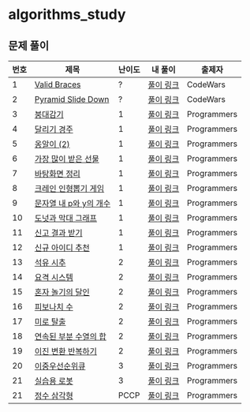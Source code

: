 # algorithms_study

## 문제 풀이

| 번호 | 제목                                                                                       | 난이도 | 내 풀이                                                                                  | 출제자      |
| ---- | ------------------------------------------------------------------------------------------ | ------ | ---------------------------------------------------------------------------------------- | ----------- |
| 1    | [Valid Braces](https://www.codewars.com/kata/5277c8a221e209d3f6000b56)                     | ?      | [풀이 링크](https://github.com/inde153/algorithms_study/tree/main/solutions/questions1)  | CodeWars    |
| 2    | [Pyramid Slide Down](https://www.codewars.com/kata/551f23362ff852e2ab000037)               | ?      | [풀이 링크](https://github.com/inde153/algorithms_study/tree/main/solutions/questions2)  | CodeWars    |
| 3    | [붕대감기](https://school.programmers.co.kr/learn/courses/30/lessons/250137)               | 1      | [풀이 링크](https://github.com/inde153/algorithms_study/tree/main/solutions/questions3)  | Programmers |
| 4    | [달리기 경주](https://school.programmers.co.kr/learn/courses/30/lessons/178871)            | 1      | [풀이 링크](https://github.com/inde153/algorithms_study/tree/main/solutions/questions4)  | Programmers |
| 5    | [옹알이 (2)](https://school.programmers.co.kr/learn/courses/30/lessons/133499)             | 1      | [풀이 링크](https://github.com/inde153/algorithms_study/tree/main/solutions/questions5)  | Programmers |
| 6    | [가장 많이 받은 선물](https://school.programmers.co.kr/learn/courses/30/lessons/258712)    | 1      | [풀이 링크](https://github.com/inde153/algorithms_study/tree/main/solutions/questions9)  | Programmers |
| 7    | [바탕화면 정리](https://school.programmers.co.kr/learn/courses/30/lessons/161990)          | 1      | [풀이 링크](https://github.com/inde153/algorithms_study/tree/main/solutions/questions12) | Programmers |
| 8    | [크레인 인형뽑기 게임](https://school.programmers.co.kr/learn/courses/30/lessons/64061)    | 1      | [풀이 링크](https://github.com/inde153/algorithms_study/tree/main/solutions/questions13) | Programmers |
| 9    | [문자열 내 p와 y의 개수](https://school.programmers.co.kr/learn/courses/30/lessons/12916)  | 1      | [풀이 링크](https://github.com/inde153/algorithms_study/tree/main/solutions/questions18) | Programmers |
| 10   | [도넛과 막대 그래프](https://school.programmers.co.kr/learn/courses/30/lessons/258711)     | 1      | [풀이 링크](https://github.com/inde153/algorithms_study/tree/main/solutions/questions16) | Programmers |
| 11   | [신고 결과 받기](https://school.programmers.co.kr/learn/courses/30/lessons/92334)          | 1      | [풀이 링크](https://github.com/inde153/algorithms_study/tree/main/solutions/questions20) | Programmers |
| 12   | [신규 아이디 추천](https://school.programmers.co.kr/learn/courses/30/lessons/72410)        | 1      | [풀이 링크](https://github.com/inde153/algorithms_study/tree/main/solutions/questions21) | Programmers |
| 13   | [석유 시추](https://school.programmers.co.kr/learn/courses/30/lessons/250136)              | 2      | [풀이 링크](https://github.com/inde153/algorithms_study/tree/main/solutions/questions6)  | Programmers |
| 14   | [요격 시스템](https://school.programmers.co.kr/learn/courses/30/lessons/181188)            | 2      | [풀이 링크](https://github.com/inde153/algorithms_study/tree/main/solutions/questions7)  | Programmers |
| 15   | [혼자 놀기의 달인](https://school.programmers.co.kr/learn/courses/30/lessons/131130)       | 2      | [풀이 링크](https://github.com/inde153/algorithms_study/tree/main/solutions/questions8)  | Programmers |
| 16   | [피보나치 수](https://school.programmers.co.kr/learn/courses/30/lessons/12945)             | 2      | [풀이 링크](https://github.com/inde153/algorithms_study/tree/main/solutions/questions10) | Programmers |
| 17   | [미로 탈출](https://school.programmers.co.kr/learn/courses/30/lessons/159993)              | 2      | [풀이 링크](https://github.com/inde153/algorithms_study/tree/main/solutions/questions11) | Programmers |
| 18   | [연속된 부분 수열의 합](https://school.programmers.co.kr/learn/courses/30/lessons/178870)  | 2      | [풀이 링크](https://github.com/inde153/algorithms_study/tree/main/solutions/questions15) | Programmers |
| 19   | [이진 변환 반복하기](https://school.programmers.co.kr/learn/courses/30/lessons/70129)      | 2      | [풀이 링크](https://github.com/inde153/algorithms_study/tree/main/solutions/questions19) | Programmers |
| 20   | [이중우선순위큐](https://school.programmers.co.kr/learn/courses/30/lessons/42628)          | 3      | [풀이 링크](https://github.com/inde153/algorithms_study/tree/main/solutions/questions14) | Programmers |
| 21   | [실습용 로봇]()                                                                            | 3      | [풀이 링크](https://github.com/inde153/algorithms_study/tree/main/solutions/questions17) | Programmers |
| 21   | [정수 삼각형](https://github.com/inde153/algorithms_study/tree/main/solutions/questions22) | PCCP   | [풀이 링크](https://github.com/inde153/algorithms_study/tree/main/solutions/questions22) | Programmers |
